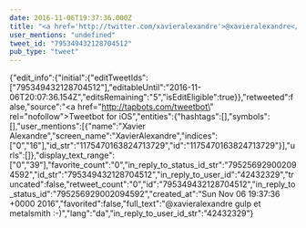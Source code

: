 ```yaml
---
date: 2016-11-06T19:37:36.000Z
title: "<a href='http://twitter.com/xavieralexandre'>@xavieralexandre</a> gulp et metalsmith :-)″"
user_mentions: "undefined"
tweet_id: "795349432128704512"
pub_type: "tweet"
---
```

{"edit_info":{"initial":{"editTweetIds":["795349432128704512"],"editableUntil":"2016-11-06T20:07:36.154Z","editsRemaining":"5","isEditEligible":true}},"retweeted":false,"source":"<a href=\"http://tapbots.com/tweetbot\" rel=\"nofollow\">Tweetbot for iΟS</a>","entities":{"hashtags":[],"symbols":[],"user_mentions":[{"name":"Xavier Alexandre","screen_name":"XavierAlexandre","indices":["0","16"],"id_str":"1175470163824713729","id":"1175470163824713729"}],"urls":[]},"display_text_range":["0","39"],"favorite_count":"0","in_reply_to_status_id_str":"795256929002094592","id_str":"795349432128704512","in_reply_to_user_id":"42432329","truncated":false,"retweet_count":"0","id":"795349432128704512","in_reply_to_status_id":"795256929002094592","created_at":"Sun Nov 06 19:37:36 +0000 2016","favorited":false,"full_text":"@xavieralexandre gulp et metalsmith :-)","lang":"da","in_reply_to_user_id_str":"42432329"}
